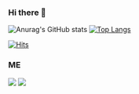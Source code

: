 ### Hi there 👋

<!--
**jsjs4013/jsjs4013** is a ✨ _special_ ✨ repository because its `README.md` (this file) appears on your GitHub profile.

Here are some ideas to get you started:

- 🔭 I’m currently working on ...
- 🌱 I’m currently learning ...
- 👯 I’m looking to collaborate on ...
- 🤔 I’m looking for help with ...
- 💬 Ask me about ...
- 📫 How to reach me: ...
- 😄 Pronouns: ...
- ⚡ Fun fact: ...
-->

![Anurag's GitHub stats](https://github-readme-stats.vercel.app/api?username=jsjs4013&bg_color=30,e96443,904e95&title_color=fff&text_color=fff)
[![Top Langs](https://github-readme-stats.vercel.app/api/top-langs/?username=jsjs4013&layout=compact)](https://github.com/jsjs4013)

[![Hits](https://hits.seeyoufarm.com/api/count/incr/badge.svg?url=https%3A%2F%2Fgithub.com%2Fjsjs4013%2Fhit-counter&count_bg=%23D06DEC&title_bg=%23555555&icon=&icon_color=%23E7E7E7&title=hits&edge_flat=false)](https://hits.seeyoufarm.com)

### ME

<p>
  <a href="https://chloelab.tistory.com/" target="_blank"><img src="https://img.shields.io/badge/Blog-663399?style=flat&logo=Gatsby&logoColor=white"/></a>
    <a href="https://historical-headlight-fb4.notion.site/43c2e5b773c14586ab8bd613eab26bdc" target="_blank"><img src="https://img.shields.io/badge/Portfolio-000000?style=flat&logo=Notion&logoColor=white"/></a>
</p>
